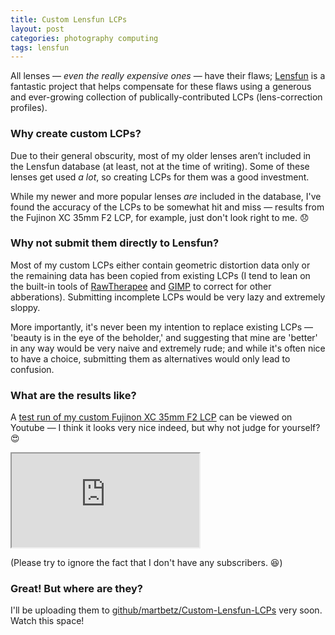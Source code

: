 ```yaml
---
title: Custom Lensfun LCPs
layout: post
categories: photography computing
tags: lensfun
---
```


All lenses — _even the really expensive ones_ — have their flaws; [Lensfun](https://github.com/lensfun/lensfun) is a fantastic project that helps compensate for these flaws using a generous and ever-growing collection of publically-contributed LCPs (lens-correction profiles).

### Why create custom LCPs? ###

Due to their general obscurity, most of my older lenses aren’t included in the Lensfun database (at least, not at the time of writing). Some of these lenses get used _a lot_, so creating LCPs for them was a good investment.

While my newer and more popular lenses _are_ included in the database, I've found the accuracy of the LCPs to be somewhat hit and miss — results from the Fujinon XC 35mm F2 LCP, for example, just don't look right to me. 😞

### Why not submit them directly to Lensfun? ###

Most of my custom LCPs either contain geometric distortion data only or the remaining data has been copied from existing LCPs (I tend to lean on the built-in tools of [RawTherapee](https://github.com/Beep6581/RawTherapee) and [GIMP](https://github.com/GNOME/gimp) to correct for other abberations). Submitting incomplete LCPs would be very lazy and extremely sloppy.

More importantly, it's never been my intention to replace existing LCPs — 'beauty is in the eye of the beholder,' and suggesting that mine are 'better' in any way would be very naive and extremely rude; and while it's often nice to have a choice, submitting them as alternatives would only lead to confusion.

### What are the results like? ###

A [test run of my custom Fujinon XC 35mm F2 LCP](https://youtu.be/r3FstrYvvno) can be viewed on Youtube — I think it looks very nice indeed, but why not judge for yourself? 😍

<div class="embed-responsive embed-responsive-16by9">
  <iframe class="embed-responsive-item" src="https://www.youtube.com/embed/r3FstrYvvno"></iframe>
</div>

(Please try to ignore the fact that I don't have any subscribers. 😆)

### Great! But where are they? ###

I'll be uploading them to [github/martbetz/Custom-Lensfun-LCPs](https://github.com/martbetz/Custom-Lensfun-LCPs) very soon. Watch this space!
